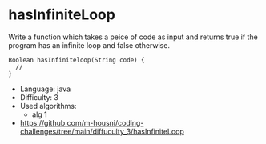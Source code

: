 # hasInfiniteLoop
Write a function which takes a peice of code as input and returns true if the program has an infinite loop and false otherwise.
```
Boolean hasInfiniteloop(String code) {
  //
}
```
* Language: java
* Difficulty: 3
* Used algorithms:
  * alg 1
* https://github.com/m-housni/coding-challenges/tree/main/diffuculty_3/hasInfiniteLoop
